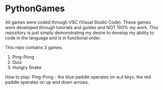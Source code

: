 # PythonGames
All games were coded through VSC (Visual Studio Code). These games were developed through tutorials and guides and NOT 100% my work.
This repository is just simply demonstrating my desire to develop my ability to code in the language and is in functional order.

This repo contains 3 games.
1. Ping-Pong
2. Quiz
3. Hungry Snake

How to play:
Ping-Pong - the blue paddle operates on w,d keys.
            the red paddle operates on up and down arrows.
            
